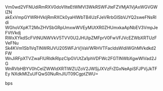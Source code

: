 Vm0wd2VFNUdiRmRXV0doVllteEtWMVl3WkRSWFJteFZVMjA1VjAxWGVGWlZN
akExVmpGYWRHVkljRmRXCk0yaHlWbTB4UzFJeVRrbGlSbVJYQ2sweFNsRldi
WGhoVXpKT2MxZHVSbGRpUmxwWVEyMUtXR0ZHUmxkaApNbEV3VmpJeFVtVkdj
RWxXYkdScFVtNUNWVkV5TVV0U2JHUlpZMFprV0FwVFJVcEZWbXRTUzFVeFNu
Sk4KVm1Sb1VqTlNWRlJVU205WFJrVjVaVWRHVTFacldsWldiWGhMVkdkd2FW
WnJiRFpXTVZwaFlURldkRlpzClpGVUtZa1phVDFWc2FGTlNWbXgwWlVad2JG
WnRVbHBYV0hCelZWWldXRTlWZUZoV2JWSjJXVzFrZGxNeApiSFJPVjJkTFEy
NXdkMlZuUFQwS0NuRnJlUT09CgptZWU=

bps